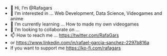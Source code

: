 - 👋 Hi, I’m @Rafagars
- 👀 I’m interested in ...
Web Development, Data Science, Videogames and anime
- 🌱 I’m currently learning ...
How to made my own videogames
- 💞️ I’m looking to collaborate on ...
- 📫 How to reach me ... https://twitter.com/RafaGars
- or https://www.linkedin.com/in/rafael-garcia-sanchez-2297b816a
- If you want to support me https://ko-fi.com/rafagars
<!---
Rafagars/Rafagars is a ✨ special ✨ repository because its `README.md` (this file) appears on your GitHub profile.
You can click the Preview link to take a look at your changes.
--->
